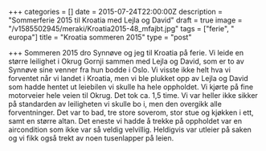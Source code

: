 +++
categories = []
date = 2015-07-24T22:00:00Z
description = "Sommerferie 2015 til Kroatia med Lejla og David"
draft = true
image = "/v1585502945/meraki/Kroatia2015-48_mfajbt.jpg"
tags = ["ferie", " europa"]
title = "Kroatia sommeren 2015"
type = "post"

+++
Sommeren 2015 dro Synnøve og jeg til Kroatia på ferie. Vi leide en større leilighet i Okrug Gornji sammen med Lejla og David, som er to av Synnøve sine venner fra hun bodde i Oslo. Vi visste ikke helt hva vi forventet når vi landet i Kroatia, men vi ble plukket opp av Lejla og David som hadde hentet ut leiebilen vi skulle ha hele oppholdet. Vi kjørte på fine motorveier hele veien til Okrug. Det tok ca. 1,5 time. Vi var heller ikke sikker på standarden av leiligheten vi skulle bo i, men den overgikk alle forventninger. Det var to bad, tre store soverom, stor stue og kjøkken i ett, samt en større altan. Det eneste vi hadde å trekke på oppholdet var en aircondition som ikke var så veldig velvillig. Heldigvis var utleier på saken og vi fikk også trekt av noen tusenlapper på leien.